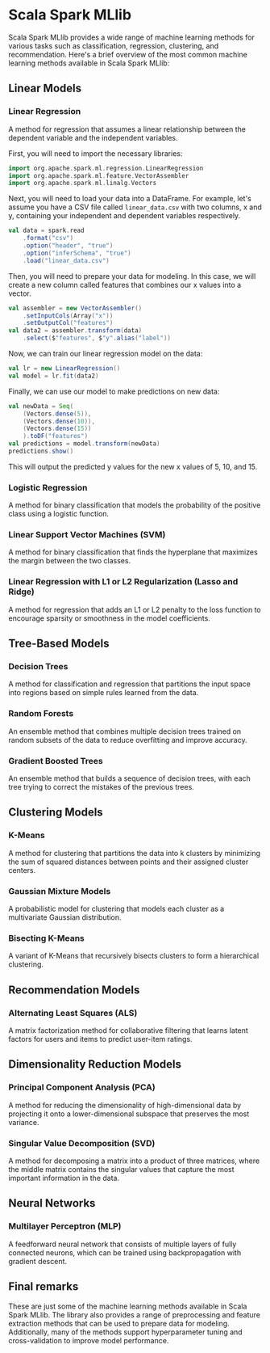 # Scala Spark MLlib
Scala Spark MLlib provides a wide range of machine learning methods for various tasks such as classification, regression, clustering, and recommendation. Here's a brief overview of the most common machine learning methods available in Scala Spark MLlib:

## Linear Models
### Linear Regression
A method for regression that assumes a linear relationship between the dependent variable and the independent variables.

First, you will need to import the necessary libraries:
```scala
import org.apache.spark.ml.regression.LinearRegression
import org.apache.spark.ml.feature.VectorAssembler
import org.apache.spark.ml.linalg.Vectors
```

Next, you will need to load your data into a DataFrame. For example, let's assume you have a CSV file called ```linear_data.csv``` with two columns, x and y, containing your independent and dependent variables respectively.

```scala
val data = spark.read
    .format("csv")
    .option("header", "true")
    .option("inferSchema", "true")
    .load("linear_data.csv")
```
Then, you will need to prepare your data for modeling. In this case, we will create a new column called features that combines our x values into a vector.

```scala
val assembler = new VectorAssembler()
    .setInputCols(Array("x"))
    .setOutputCol("features")
val data2 = assembler.transform(data)
    .select($"features", $"y".alias("label"))
```
Now, we can train our linear regression model on the data:

```scala
val lr = new LinearRegression()
val model = lr.fit(data2)
```

Finally, we can use our model to make predictions on new data:

```scala
val newData = Seq(
    (Vectors.dense(5)), 
    (Vectors.dense(10)), 
    (Vectors.dense(15))
    ).toDF("features")
val predictions = model.transform(newData)
predictions.show()
```
This will output the predicted y values for the new x values of 5, 10, and 15.

### Logistic Regression
A method for binary classification that models the probability of the positive class using a logistic function.

### Linear Support Vector Machines (SVM)
A method for binary classification that finds the hyperplane that maximizes the margin between the two classes.

### Linear Regression with L1 or L2 Regularization (Lasso and Ridge)
A method for regression that adds an L1 or L2 penalty to the loss function to encourage sparsity or smoothness in the model coefficients.

## Tree-Based Models
### Decision Trees
A method for classification and regression that partitions the input space into regions based on simple rules learned from the data.
### Random Forests
An ensemble method that combines multiple decision trees trained on random subsets of the data to reduce overfitting and improve accuracy.
### Gradient Boosted Trees
An ensemble method that builds a sequence of decision trees, with each tree trying to correct the mistakes of the previous trees.

## Clustering Models
### K-Means
A method for clustering that partitions the data into k clusters by minimizing the sum of squared distances between points and their assigned cluster centers.
### Gaussian Mixture Models
A probabilistic model for clustering that models each cluster as a multivariate Gaussian distribution.
### Bisecting K-Means
A variant of K-Means that recursively bisects clusters to form a hierarchical clustering.

## Recommendation Models
### Alternating Least Squares (ALS)
A matrix factorization method for collaborative filtering that learns latent factors for users and items to predict user-item ratings.

## Dimensionality Reduction Models
### Principal Component Analysis (PCA)
A method for reducing the dimensionality of high-dimensional data by projecting it onto a lower-dimensional subspace that preserves the most variance.
### Singular Value Decomposition (SVD)
A method for decomposing a matrix into a product of three matrices, where the middle matrix contains the singular values that capture the most important information in the data.

## Neural Networks
### Multilayer Perceptron (MLP)
A feedforward neural network that consists of multiple layers of fully connected neurons, which can be trained using backpropagation with gradient descent.

## Final remarks
These are just some of the machine learning methods available in Scala Spark MLlib. The library also provides a range of preprocessing and feature extraction methods that can be used to prepare data for modeling. Additionally, many of the methods support hyperparameter tuning and cross-validation to improve model performance.